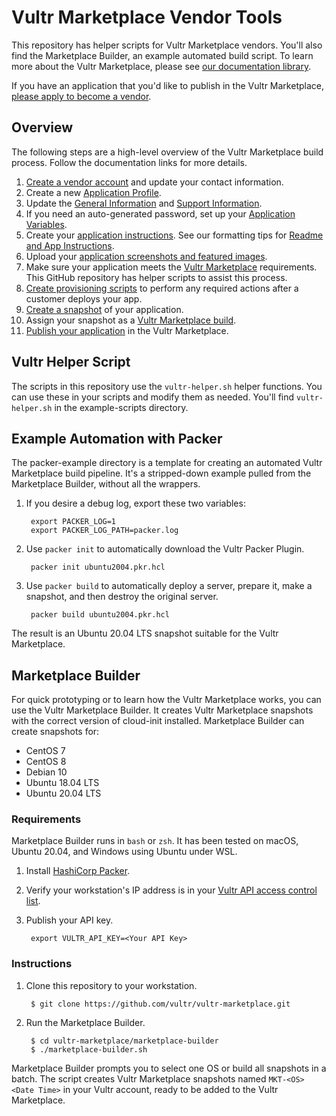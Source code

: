 # Vultr Marketplace Vendor Tools

This repository has helper scripts for Vultr Marketplace vendors. You'll also find the Marketplace Builder, an example automated build script. To learn more about the Vultr Marketplace, please see [our documentation library](https://www.vultr.com/docs/vultr-marketplace).

If you have an application that you'd like to publish in the Vultr Marketplace, [please apply to become a vendor](https://www.vultr.com/marketplace/become-a-verified-vendor/).

## Overview

The following steps are a high-level overview of the Vultr Marketplace build process. Follow the documentation links for more details.

1. [Create a vendor account](https://www.vultr.com/docs/marketplace-vendor-settings) and update your contact information.
1. Create a new [Application Profile](https://www.vultr.com/docs/marketplace-applications).
1. Update the [General Information](https://www.vultr.com/docs/vultr-marketplace-general-information) and [Support Information](https://www.vultr.com/docs/vultr-marketplace-support-information).
1. If you need an auto-generated password, set up your [Application Variables](https://www.vultr.com/docs/vultr-marketplace-application-variables).
1. Create your [application instructions](https://www.vultr.com/docs/vultr-marketplace-application-instructions). See our formatting tips for [Readme and App Instructions](https://www.vultr.com/docs/vultr-marketplace-tips-for-readme-and-app-instructions).
1. Upload your [application screenshots and featured images](https://www.vultr.com/docs/vultr-marketplace-gallery).
1. Make sure your application meets the [Vultr Marketplace](https://www.vultr.com/docs/vultr-marketplace-requirements) requirements. This GitHub repository has helper scripts to assist this process.
1. [Create provisioning scripts](https://www.vultr.com/docs/vultr-marketplace-variables-and-provisioning-scripts) to perform any required actions after a customer deploys your app.
1. [Create a snapshot](https://www.vultr.com/docs/vultr-marketplace-snapshots) of your application.
1. Assign your snapshot as a [Vultr Marketplace build](https://www.vultr.com/docs/vultr-marketplace-builds).
1. [Publish your application](https://www.vultr.com/docs/vultr-marketplace-publication-settings) in the Vultr Marketplace.

## Vultr Helper Script

The scripts in this repository use the `vultr-helper.sh` helper functions. You can use these in your scripts and modify them as needed. You'll find `vultr-helper.sh` in the example-scripts directory.

## Example Automation with Packer

The packer-example directory is a template for creating an automated Vultr Marketplace build pipeline. It's a stripped-down example pulled from the Marketplace Builder, without all the wrappers.

1. If you desire a debug log, export these two variables:

        export PACKER_LOG=1
        export PACKER_LOG_PATH=packer.log

1. Use `packer init` to automatically download the Vultr Packer Plugin.

        packer init ubuntu2004.pkr.hcl

1. Use `packer build` to automatically deploy a server, prepare it, make a snapshot, and then destroy the original server.

        packer build ubuntu2004.pkr.hcl

The result is an Ubuntu 20.04 LTS snapshot suitable for the Vultr Marketplace.

## Marketplace Builder

For quick prototyping or to learn how the Vultr Marketplace works, you can use the Vultr Marketplace Builder. It creates Vultr Marketplace snapshots with the correct version of cloud-init installed. Marketplace Builder can create snapshots for:

* CentOS 7
* CentOS 8
* Debian 10
* Ubuntu 18.04 LTS
* Ubuntu 20.04 LTS

### Requirements

Marketplace Builder runs in `bash` or `zsh`. It has been tested on macOS, Ubuntu 20.04, and Windows using Ubuntu under WSL.

1. Install [HashiCorp Packer](https://learn.hashicorp.com/tutorials/packer/get-started-install-cli).
1. Verify your workstation's IP address is in your [Vultr API access control list](https://my.vultr.com/settings/#settingsapi).
1. Publish your API key.

        export VULTR_API_KEY=<Your API Key>

### Instructions

1. Clone this repository to your workstation.

        $ git clone https://github.com/vultr/vultr-marketplace.git

1. Run the Marketplace Builder.

        $ cd vultr-marketplace/marketplace-builder
        $ ./marketplace-builder.sh

Marketplace Builder prompts you to select one OS or build all snapshots in a batch. The script creates Vultr Marketplace snapshots named `MKT-<OS> <Date Time>` in your Vultr account, ready to be added to the Vultr Marketplace.
